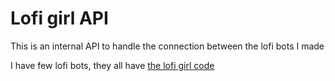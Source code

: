 # Lofi girl API

This is an internal API to handle the connection between the lofi bots I made

I have few lofi bots, they all have [the lofi girl code](https://github.com/Greensky-gs/lofi-girl)
